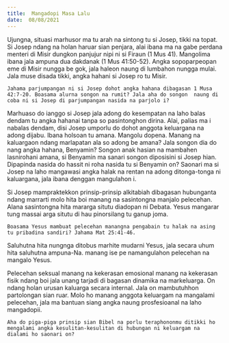 ```yaml
---
title:  Mangadopi Masa Lalu
date:  08/08/2021
---
```


Ujungna, situasi marhusor ma tu arah na sintong tu si Josep, tikki na topat. Si Josep ndang na holan haruar sian penjara, alai ibana ma na gabe perdana menteri di Misir dungkon  panjujur nipi ni si Firaun (1 Mus 41). Mangolima ibana jala ampuna dua dakdanak (1 Mus 41:50-52). Angka sopoparpeopan eme di Misir nungga be gok, jala haleon naung di lumbahon nungga mulai. Jala muse disada tikki, angka hahani si Josep ro tu Misir.

`Jahama parjumpangan ni si Josep dohot angka hahana dibagasan 1 Musa 42:7-20. Boasama alurna songon na rumit? Jala aha do songon  naung di coba ni si Josep di parjumpangan nasida na parjolo i?`

Marhuaso do ianggo si Josep jala adong do kesempatan na laho balas dendam tu angka hahanai tanpa so pasintonghon dirina. Alai, palias ma i nabalas dendam, disi Josep umporlu do dohot anggota keluargana na adong dijabu. Ibana holsoan tu amana. Mangolu dopena. Manang na kaluargaon ndang marlapatan ala so adong be amana? Jala songon dia do nang angka hahana, Benyamin? Songon anak hasian na mambahen lasnirohani amana, si Benyamin ma sanari songon diposisini si Josep hian. Dipapinda nasida do hassit ni roha nasida tu si Benyamin on? Saonari ma si Josep na laho mangawasi angka halak na rentan na adong ditonga-tonga ni kaluargana, jala ibana denggan mangulahon i.

Si Josep mampraktekkon prinsip-prinsip alkitabiah dibagasan hubunganta ndang marrarti molo hita boi manang na sasintongna manjalo pelecehan. Alana sasintongna hita mararga situtu diadopan ni Debata. Yesus mangarar tung massai arga situtu di hau pinorsilang tu ganup joma.

`Boasama Yesus mambuat pelecehan manangna pengabain tu halak na asing tu pribadina sandiri? Jahama Mat 25:41-46.`

Saluhutna hita nungnga ditobus marhite mudarni Yesus, jala secara uhum hita saluhutna ampuna-Na. manang ise pe namangulahon pelecehan na mangalo Yesus.

Pelecehan seksual manang na kekerasan emosional manang na kekerasan fisik ndang boi jala unang tarjadi di bagasan dinamika na markeluarga. On ndang holan urusan kaluarga secara internal. Jala on mambutuhhon partolongan sian ruar. Molo ho manang anggota keluargam na mangalami pelecehan, jala ma bantuan siang angka naung prosfesioanal na laho mangadopii.

`Aha do piga-piga prinsip sian Bibel na porlu teraphononmu ditikki ho mengalami angka kesulitan-kesulitan di hubungan ni keluargam na dialami ho saonari on?`